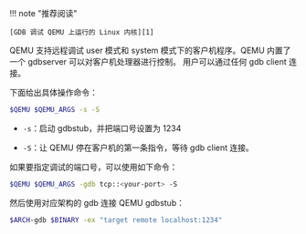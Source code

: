 
!!! note "推荐阅读"

    [GDB 调试 QEMU 上运行的 Linux 内核][1]

QEMU 支持远程调试 user 模式和 system 模式下的客户机程序。QEMU 内置了一个 gdbserver 可以对客户机处理器进行控制。
用户可以通过任何 gdb client 连接。

下面给出具体操作命令：

```bash
$QEMU $QEMU_ARGS -s -S
```

- `-s`：启动 gdbstub，并把端口号设置为 1234

- `-S`：让 QEMU 停在客户机的第一条指令，等待 gdb client 连接。

如果要指定调试的端口号，可以使用如下命令：

```bash
$QEMU $QEMU_ARGS -gdb tcp::<your-port> -S
```

然后使用对应架构的 gdb 连接 QEMU gdbstub：

```bash
$ARCH-gdb $BINARY -ex "target remote localhost:1234"
```

[1]: https://www.qemu.org/docs/master/system/gdb.html
